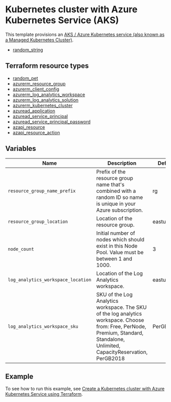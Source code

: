 # Kubernetes cluster with Azure Kubernetes Service (AKS)

This template provisions an [AKS / Azure Kubernetes service (also known as a Managed Kubernetes Cluster)](https://registry.terraform.io/providers/hashicorp/azurerm/latest/docs/resources/kubernetes_cluster).

- [random_string](https://registry.terraform.io/providers/hashicorp/random/latest/docs/resources/string)

## Terraform resource types

- [random_pet](https://registry.terraform.io/providers/hashicorp/random/latest/docs/resources/pet)
- [azurerm_resource_group](https://registry.terraform.io/providers/hashicorp/azurerm/latest/docs/resources/resource_group)
- [azurerm_client_config](https://registry.terraform.io/providers/hashicorp/azurerm/latest/docs/data-sources/client_config)
- [azurerm_log_analytics_workspace](https://registry.terraform.io/providers/hashicorp/azurerm/latest/docs/resources/log_analytics_workspace)
- [azurerm_log_analytics_solution](https://registry.terraform.io/providers/hashicorp/azurerm/latest/docs/resources/log_analytics_solution)
- [azurerm_kubernetes_cluster](https://registry.terraform.io/providers/hashicorp/azurerm/latest/docs/resources/kubernetes_cluster)
- [azuread_application](https://registry.terraform.io/providers/hashicorp/azuread/latest/docs/data-sources/application)
- [azuread_service_principal](https://registry.terraform.io/providers/hashicorp/azuread/latest/docs/data-sources/service_principal)
- [azuread_service_principal_password](https://registry.terraform.io/providers/hashicorp/azuread/latest/docs/resources/service_principal_password)
- [azapi_resource](https://registry.terraform.io/providers/Azure/azapi/latest/docs/resources/azapi_resource)
- [azapi_resource_action](https://registry.terraform.io/providers/Azure/azapi/latest/docs/resources/azapi_resource_action)

## Variables

| Name | Description | Default |
|-|-|-|
| `resource_group_name_prefix` | Prefix of the resource group name that's combined with a random ID so name is unique in your Azure subscription. | rg |
| `resource_group_location` | Location of the resource group. | eastus |
| `node_count` | Initial number of nodes which should exist in this Node Pool. Value must be between 1 and 1000. | 3 |
| `log_analytics_workspace_location` | Location of the Log Analytics workspace. | eastus |
| `log_analytics_workspace_sku` | SKU of the Log Analytics workspace. The SKU of the log analytics workspace. Choose from: Free, PerNode, Premium, Standard, Standalone, Unlimited, CapacityReservation, PerGB2018 | PerGB2018 |

## Example

To see how to run this example, see [Create a Kubernetes cluster with Azure Kubernetes Service using Terraform](https://docs.microsoft.com/azure/developer/terraform/create-k8s-cluster-with-tf-and-aks).
